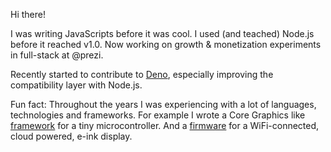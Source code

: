 Hi there!

I was writing JavaScripts before it was cool. I used (and teached) Node.js before it reached v1.0. Now working on growth & monetization experiments in full-stack at @prezi.

Recently started to contribute to [Deno](https://deno.land), especially improving the compatibility layer with Node.js.

Fun fact: Throughout the years I was experiencing with a lot of languages, technologies and frameworks. For example I wrote a Core Graphics like [framework](/nannys) for a tiny microcontroller. And a [firmware](/wiframe) for a WiFi-connected, cloud powered, e-ink display.
